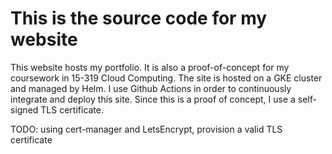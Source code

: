 # This is the source code for my website

This website hosts my portfolio. It is also a proof-of-concept for my coursework in 15-319 Cloud Computing. The site is hosted on a GKE cluster and managed by Helm. I use Github Actions in order to continuously integrate and deploy this site. Since this is a proof of concept, I use a self-signed TLS certificate. 

TODO: using cert-manager and LetsEncrypt, provision a valid TLS certificate